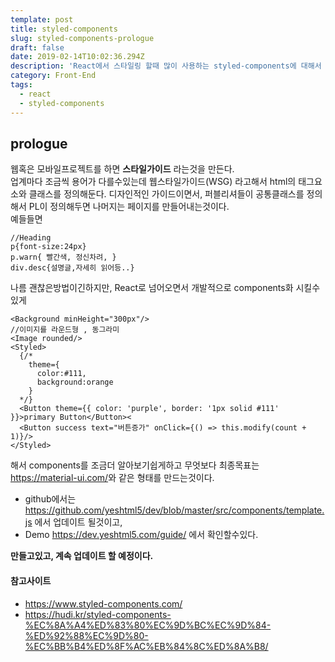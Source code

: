 ```yaml
---
template: post
title: styled-components
slug: styled-components-prologue
draft: false
date: 2019-02-14T10:02:36.294Z
description: 'React에서 스타일링 할때 많이 사용하는 styled-components에 대해서 정리하면서, 먼저 초입부분에 대해서 적어보고자한다.'
category: Front-End
tags:
  - react
  - styled-components
---
```

## prologue
웹혹은 모바일프로젝트를 하면 **스타일가이드** 라는것을 만든다.  
업계마다 조금씩 용어가 다를수있는데 웹스타일가이드(WSG) 라고해서 
html의 태그요소와 클래스를 정의해둔다. 디자인적인 가이드이면서, 퍼블리셔들이 공통클래스를 정의해서 PL이 정의해두면 나머지는 페이지를 만들어내는것이다.   
예들들면
```css{}
//Heading
p{font-size:24px}
p.warn{ 빨간색, 정신차려, }
div.desc{설명글,자세히 읽어등..}
```
나름 괜찮은방법이긴하지만, React로 넘어오면서 개발적으로 components화 시킬수있게  

```jsx{}
<Background minHeight="300px"/>
//이미지를 라운드형 , 동그라미
<Image rounded/>
<Styled>
  {/*
    theme={
      color:#111,
      background:orange
    }
  */}
  <Button theme={{ color: 'purple', border: '1px solid #111' }}>primary Button</Button><
  <Button success text="버튼증가" onClick={() => this.modify(count + 1)}/>
</Styled>
```
해서 components를 조금더 알아보기쉽게하고 무엇보다 최종목표는   
<https://material-ui.com/>와 같은 형태를 만드는것이다. 

- github에서는 <https://github.com/yeshtml5/dev/blob/master/src/components/template.js> 에서 업데이트 될것이고,
- Demo <https://dev.yeshtml5.com/guide/> 에서 확인할수있다. 

**만들고있고, 계속 업데이트 할 예정이다.**

#### 참고사이트
- <https://www.styled-components.com/>
- <https://hudi.kr/styled-components-%EC%8A%A4%ED%83%80%EC%9D%BC%EC%9D%84-%ED%92%88%EC%9D%80-%EC%BB%B4%ED%8F%AC%EB%84%8C%ED%8A%B8/> 
